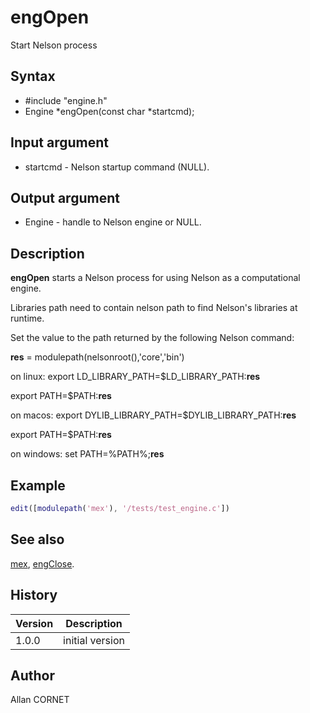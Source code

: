 

# engOpen

Start Nelson process

## Syntax

- #include "engine.h"
- Engine *engOpen(const char *startcmd);

## Input argument

 - startcmd - Nelson startup command (NULL).

## Output argument

 - Engine - handle to Nelson engine or NULL.

## Description


  <p><b>engOpen</b> starts a Nelson process for using Nelson as a computational engine.</p>
  <p>Libraries path need to contain nelson path to find Nelson's libraries at runtime.</p>
  <p>Set the value to the path returned by the following Nelson command:</p>
  <p><b>res</b> = modulepath(nelsonroot(),'core','bin')</p>
  <p>on linux: export LD_LIBRARY_PATH=$LD_LIBRARY_PATH:<b>res</b></p>
  <p>export PATH=$PATH:<b>res</b></p>
  <p>on macos: export DYLIB_LIBRARY_PATH=$DYLIB_LIBRARY_PATH:<b>res</b></p>
  <p>export PATH=$PATH:<b>res</b></p>
  <p>on windows: set PATH=%PATH%;<b>res</b></p>


## Example

```matlab
edit([modulepath('mex'), '/tests/test_engine.c'])
```

## See also

[mex](mex.md), [engClose](engClose.md).
## History

|Version|Description|
|------|------|
|1.0.0|initial version|


## Author

Allan CORNET



